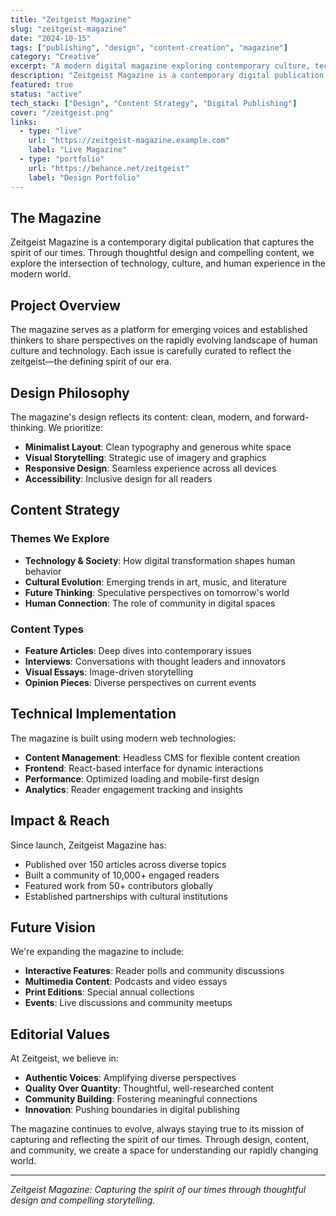 ```yaml
---
title: "Zeitgeist Magazine"
slug: "zeitgeist-magazine"
date: "2024-10-15"
tags: ["publishing", "design", "content-creation", "magazine"]
category: "Creative"
excerpt: "A modern digital magazine exploring contemporary culture, technology, and human experiences in the digital age."
description: "Zeitgeist Magazine is a contemporary digital publication that captures the spirit of our times. Through thoughtful design and compelling content, we explore the intersection of technology, culture, and human experience in the modern world."
featured: true
status: "active"
tech_stack: ["Design", "Content Strategy", "Digital Publishing"]
cover: "/zeitgeist.png"
links:
  - type: "live"
    url: "https://zeitgeist-magazine.example.com"
    label: "Live Magazine"
  - type: "portfolio"
    url: "https://behance.net/zeitgeist"
    label: "Design Portfolio"
---
```


## The Magazine

Zeitgeist Magazine is a contemporary digital publication that captures the spirit of our times. Through thoughtful design and compelling content, we explore the intersection of technology, culture, and human experience in the modern world.

## Project Overview

The magazine serves as a platform for emerging voices and established thinkers to share perspectives on the rapidly evolving landscape of human culture and technology. Each issue is carefully curated to reflect the zeitgeist—the defining spirit of our era.

## Design Philosophy

The magazine's design reflects its content: clean, modern, and forward-thinking. We prioritize:

- **Minimalist Layout**: Clean typography and generous white space
- **Visual Storytelling**: Strategic use of imagery and graphics
- **Responsive Design**: Seamless experience across all devices
- **Accessibility**: Inclusive design for all readers

## Content Strategy

### Themes We Explore

- **Technology & Society**: How digital transformation shapes human behavior
- **Cultural Evolution**: Emerging trends in art, music, and literature
- **Future Thinking**: Speculative perspectives on tomorrow's world
- **Human Connection**: The role of community in digital spaces

### Content Types

- **Feature Articles**: Deep dives into contemporary issues
- **Interviews**: Conversations with thought leaders and innovators
- **Visual Essays**: Image-driven storytelling
- **Opinion Pieces**: Diverse perspectives on current events

## Technical Implementation

The magazine is built using modern web technologies:

- **Content Management**: Headless CMS for flexible content creation
- **Frontend**: React-based interface for dynamic interactions
- **Performance**: Optimized loading and mobile-first design
- **Analytics**: Reader engagement tracking and insights

## Impact & Reach

Since launch, Zeitgeist Magazine has:

- Published over 150 articles across diverse topics
- Built a community of 10,000+ engaged readers
- Featured work from 50+ contributors globally
- Established partnerships with cultural institutions

## Future Vision

We're expanding the magazine to include:

- **Interactive Features**: Reader polls and community discussions
- **Multimedia Content**: Podcasts and video essays
- **Print Editions**: Special annual collections
- **Events**: Live discussions and community meetups

## Editorial Values

At Zeitgeist, we believe in:

- **Authentic Voices**: Amplifying diverse perspectives
- **Quality Over Quantity**: Thoughtful, well-researched content
- **Community Building**: Fostering meaningful connections
- **Innovation**: Pushing boundaries in digital publishing

The magazine continues to evolve, always staying true to its mission of capturing and reflecting the spirit of our times. Through design, content, and community, we create a space for understanding our rapidly changing world.

---

*Zeitgeist Magazine: Capturing the spirit of our times through thoughtful design and compelling storytelling.*